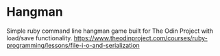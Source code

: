 # Hangman

Simple ruby command line hangman game built for The Odin Project with load/save functionality.
https://www.theodinproject.com/courses/ruby-programming/lessons/file-i-o-and-serialization
